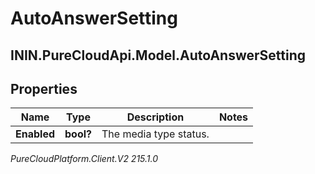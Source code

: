 # AutoAnswerSetting

## ININ.PureCloudApi.Model.AutoAnswerSetting

## Properties

|Name | Type | Description | Notes|
|------------ | ------------- | ------------- | -------------|
| **Enabled** | **bool?** | The media type status. | |



_PureCloudPlatform.Client.V2 215.1.0_
